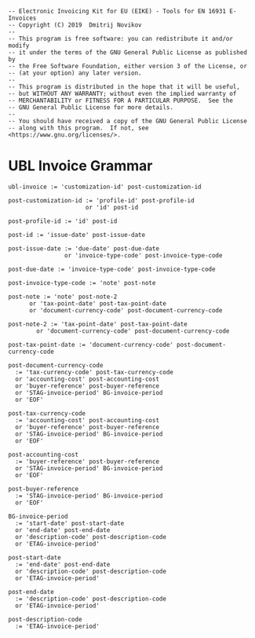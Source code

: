    -- Electronic Invoicing Kit for EU (EIKE) - Tools for EN 16931 E-Invoices
    -- Copyright (C) 2019  Dmitrij Novikov
    --
    -- This program is free software: you can redistribute it and/or modify
    -- it under the terms of the GNU General Public License as published by
    -- the Free Software Foundation, either version 3 of the License, or
    -- (at your option) any later version.
    --
    -- This program is distributed in the hope that it will be useful,
    -- but WITHOUT ANY WARRANTY; without even the implied warranty of
    -- MERCHANTABILITY or FITNESS FOR A PARTICULAR PURPOSE.  See the
    -- GNU General Public License for more details.
    --
    -- You should have received a copy of the GNU General Public License
    -- along with this program.  If not, see <https://www.gnu.org/licenses/>.

# UBL Invoice Grammar

    ubl-invoice := 'customization-id' post-customization-id

    post-customization-id := 'profile-id' post-profile-id
                          or 'id' post-id 

    post-profile-id := 'id' post-id

    post-id := 'issue-date' post-issue-date

    post-issue-date := 'due-date' post-due-date
                    or 'invoice-type-code' post-invoice-type-code

    post-due-date := 'invoice-type-code' post-invoice-type-code

    post-invoice-type-code := 'note' post-note

    post-note := 'note' post-note-2
          or 'tax-point-date' post-tax-point-date
          or 'document-currency-code' post-document-currency-code

    post-note-2 := 'tax-point-date' post-tax-point-date
            or 'document-currency-code' post-document-currency-code

    post-tax-point-date := 'document-currency-code' post-document-currency-code

    post-document-currency-code 
      := 'tax-currency-code' post-tax-currency-code
      or 'accounting-cost' post-accounting-cost
      or 'buyer-reference' post-buyer-reference
      or 'STAG-invoice-period' BG-invoice-period
      or 'EOF'

    post-tax-currency-code 
      := 'accounting-cost' post-accounting-cost
      or 'buyer-reference' post-buyer-reference
      or 'STAG-invoice-period' BG-invoice-period
      or 'EOF'

    post-accounting-cost
      := 'buyer-reference' post-buyer-reference
      or 'STAG-invoice-period' BG-invoice-period
      or 'EOF'

    post-buyer-reference 
      := 'STAG-invoice-period' BG-invoice-period
      or 'EOF'

    BG-invoice-period 
      := 'start-date' post-start-date
      or 'end-date' post-end-date
      or 'description-code' post-description-code
      or 'ETAG-invoice-period' 

    post-start-date
      := 'end-date' post-end-date
      or 'description-code' post-description-code
      or 'ETAG-invoice-period'

    post-end-date
      := 'description-code' post-description-code
      or 'ETAG-invoice-period'

    post-description-code
      := 'ETAG-invoice-period'

